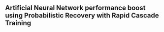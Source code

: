 
## **Artificial Neural Network performance boost using Probabilistic Recovery with Rapid Cascade Training**
